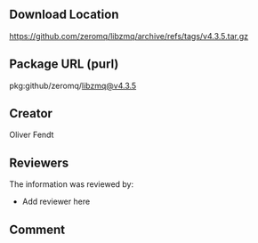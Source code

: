 ## Download Location

https://github.com/zeromq/libzmq/archive/refs/tags/v4.3.5.tar.gz

## Package URL (purl)

pkg:github/zeromq/libzmq@v4.3.5

## Creator

Oliver Fendt

## Reviewers

The information was reviewed by:

* Add reviewer here

## Comment

